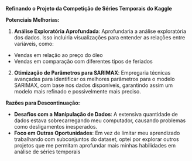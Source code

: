 **Refinando o Projeto da Competição de Séries Temporais do Kaggle**

**Potenciais Melhorias:**

1.  **Análise Exploratória Aprofundada**: Aprofundaria a análise exploratória dos dados. Isso incluiria visualizações para entender as relações entre variáveis, como:

-   Vendas em relação ao preço do óleo
-   Vendas em comparação com diferentes tipos de feriados

2.  **Otimização de Parâmetros para SARIMAX**: Empregaria técnicas avançadas para identificar os melhores parâmetros para o modelo SARIMAX, com base nos dados disponíveis, garantindo assim um modelo mais refinado e possivelmente mais preciso.

**Razões para Descontinuação:**

-   **Desafios com a Manipulação de Dados**: A extensiva quantidade de dados estava sobrecarregando meu computador, causando problemas como desligamentos inesperados.
-   **Foco em Outras Oportunidades**: Em vez de limitar meu aprendizado trabalhando com subconjuntos do dataset, optei por explorar outros projetos que me permitam aprofundar mais minhas habilidades em análise de séries temporais

